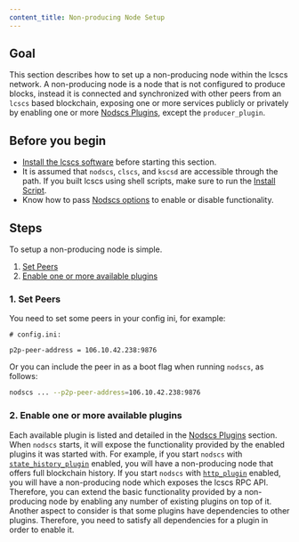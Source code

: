 ```yaml
---
content_title: Non-producing Node Setup
---
```


## Goal

This section describes how to set up a non-producing node within the lcscs network. A non-producing node is a node that is not configured to produce blocks, instead it is connected and synchronized with other peers from an `lcscs` based blockchain, exposing one or more services publicly or privately by enabling one or more [Nodscs Plugins](../../03_plugins/index.md), except the `producer_plugin`.

## Before you begin

* [Install the lcscs software](../../../00_install/index.md) before starting this section.
* It is assumed that `nodscs`, `clscs`, and `kscsd` are accessible through the path. If you built lcscs using shell scripts, make sure to run the [Install Script](../../../00_install/01_build-from-source/01_shell-scripts/03_install-lcscs-binaries.md).
* Know how to pass [Nodscs options](../../02_usage/00_nodscs-options.md) to enable or disable functionality.

## Steps

To setup a non-producing node is simple. 

1. [Set Peers](#1-set-peers)
2. [Enable one or more available plugins](#2-enable-one-or-more-available-plugins)

### 1. Set Peers

You need to set some peers in your config ini, for example:

```console
# config.ini:

p2p-peer-address = 106.10.42.238:9876
```

Or you can include the peer in as a boot flag when running `nodscs`, as follows:

```sh
nodscs ... --p2p-peer-address=106.10.42.238:9876
```

### 2. Enable one or more available plugins

Each available plugin is listed and detailed in the [Nodscs Plugins](../../03_plugins/index.md) section. When `nodscs` starts, it will expose the functionality provided by the enabled plugins it was started with. For example, if you start `nodscs` with [`state_history_plugin`](../../03_plugins/state_history_plugin/index.md) enabled, you will have a non-producing node that offers full blockchain history. If you start `nodscs` with [`http_plugin`](../../03_plugins/http_plugin/index.md) enabled, you will have a non-producing node which exposes the lcscs RPC API. Therefore, you can extend the basic functionality provided by a non-producing node by enabling any number of existing plugins on top of it. Another aspect to consider is that some plugins have dependencies to other plugins. Therefore, you need to satisfy all dependencies for a plugin in order to enable it.
